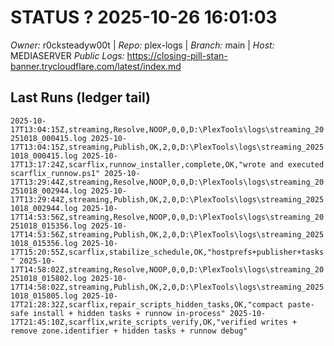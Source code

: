 # STATUS ? 2025-10-26 16:01:03

*Owner:* r0cksteadyw00t  |  *Repo:* plex-logs  |  *Branch:* main  |  *Host:* MEDIASERVER
*Public Logs:* https://closing-pill-stan-banner.trycloudflare.com/latest/index.md

## Last Runs (ledger tail)

``
2025-10-17T13:04:15Z,streaming,Resolve,NOOP,0,0,D:\PlexTools\logs\streaming_20251018_000415.log
2025-10-17T13:04:15Z,streaming,Publish,OK,2,0,D:\PlexTools\logs\streaming_20251018_000415.log
2025-10-17T13:17:24Z,scarflix,runnow_installer,complete,OK,"wrote and executed scarflix_runnow.ps1"
2025-10-17T13:29:44Z,streaming,Resolve,NOOP,0,0,D:\PlexTools\logs\streaming_20251018_002944.log
2025-10-17T13:29:44Z,streaming,Publish,OK,2,0,D:\PlexTools\logs\streaming_20251018_002944.log
2025-10-17T14:53:56Z,streaming,Resolve,NOOP,0,0,D:\PlexTools\logs\streaming_20251018_015356.log
2025-10-17T14:53:56Z,streaming,Publish,OK,2,0,D:\PlexTools\logs\streaming_20251018_015356.log
2025-10-17T15:20:55Z,scarflix,stabilize_schedule,OK,"hostprefs+publisher+tasks"
2025-10-17T14:58:02Z,streaming,Resolve,NOOP,0,0,D:\PlexTools\logs\streaming_20251018_015802.log
2025-10-17T14:58:02Z,streaming,Publish,OK,2,0,D:\PlexTools\logs\streaming_20251018_015805.log
2025-10-17T21:28:32Z,scarflix,repair_scripts_hidden_tasks,OK,"compact paste-safe install + hidden tasks + runnow in-process"
2025-10-17T21:45:10Z,scarflix,write_scripts_verify,OK,"verified writes + remove zone.identifier + hidden tasks + runnow debug"
``